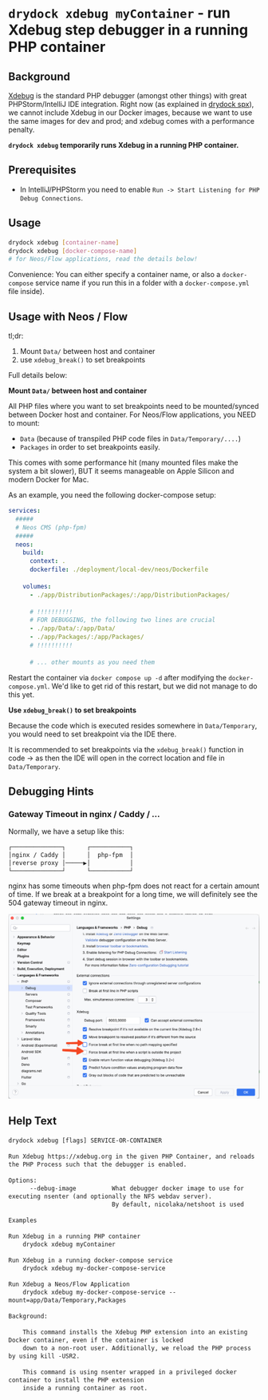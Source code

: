 # `drydock xdebug myContainer` - run Xdebug step debugger in a running PHP container

## Background

[Xdebug](https://xdebug.org) is the standard PHP debugger (amongst other things) with great PHPStorm/IntelliJ
IDE integration. Right now (as explained in [drydock spx](spx.md)), we cannot include Xdebug in our Docker images,
because we want to use the same images for dev and prod; and xdebug comes with a performance penalty.

**`drydock xdebug` temporarily runs Xdebug in a running PHP container.**

## Prerequisites

- In IntelliJ/PHPStorm you need to enable `Run -> Start Listening for PHP Debug Connections`.

## Usage

```bash
drydock xdebug [container-name]
drydock xdebug [docker-compose-name]
# for Neos/Flow applications, read the details below!
```

Convenience: You can either specify a container name, or also a `docker-compose` service name if you run this in a
folder with a `docker-compose.yml` file inside).

## Usage with Neos / Flow

tl;dr:

1. Mount `Data/` between host and container
2. use `xdebug_break()` to set breakpoints

Full details below:

**Mount `Data/` between host and container**

All PHP files where you want to set breakpoints need to be mounted/synced between Docker host and container. For
Neos/Flow applications, you NEED to mount:

- `Data` (because of transpiled PHP code files in `Data/Temporary/....`)
- `Packages` in order to set breakpoints easily.

This comes with some performance hit (many mounted files make the system a bit slower), BUT it seems manageable
on Apple Silicon and modern Docker for Mac.

As an example, you need the following docker-compose setup:

```yaml
services:
  #####
  # Neos CMS (php-fpm)
  #####
  neos:
    build:
      context: .
      dockerfile: ./deployment/local-dev/neos/Dockerfile

    volumes:
      - ./app/DistributionPackages/:/app/DistributionPackages/

      # !!!!!!!!!!
      # FOR DEBUGGING, the following two lines are crucial
      - ./app/Data/:/app/Data/
      - ./app/Packages/:/app/Packages/
      # !!!!!!!!!!

      # ... other mounts as you need them
```

Restart the container via `docker compose up -d` after modifying the `docker-compose.yml`. We'd like to get rid of this
restart, but we did not manage to do this yet.

**Use `xdebug_break()` to set breakpoints**

Because the code which is executed resides somewhere in `Data/Temporary`, you would need to set breakpoint via the IDE there.

It is recommended to set breakpoints via the `xdebug_break()` function in code -> as then the IDE will open in the correct
location and file in `Data/Temporary`.

## Debugging Hints

### Gateway Timeout in nginx / Caddy / ...

Normally, we have a setup like this:

```
┌──────────────┐      ┌───────────┐
│nginx / Caddy │      │  php-fpm  │
│reverse proxy │─────▶│           │
└──────────────┘      └───────────┘
```

nginx has some timeouts when php-fpm does not react for a certain amount of time.
If we break at a breakpoint for a long time, we will definitely see the 504 gateway timeout in nginx.

![SCR-20240410-qezg-2.png](_assets/SCR-20240410-qezg-2.png)

## Help Text

```
drydock xdebug [flags] SERVICE-OR-CONTAINER

Run Xdebug https://xdebug.org in the given PHP Container, and reloads
the PHP Process such that the debugger is enabled.

Options:
      --debug-image          What debugger docker image to use for executing nsenter (and optionally the NFS webdav server).
                             By default, nicolaka/netshoot is used

Examples

Run Xdebug in a running PHP container
	drydock xdebug myContainer

Run Xdebug in a running docker-compose service
	drydock xdebug my-docker-compose-service

Run Xdebug a Neos/Flow Application
	drydock xdebug my-docker-compose-service --mount=app/Data/Temporary,Packages

Background:

    This command installs the Xdebug PHP extension into an existing Docker container, even if the container is locked
    down to a non-root user. Additionally, we reload the PHP process by using kill -USR2.

    This command is using nsenter wrapped in a privileged docker container to install the PHP extension
    inside a running container as root.
```
